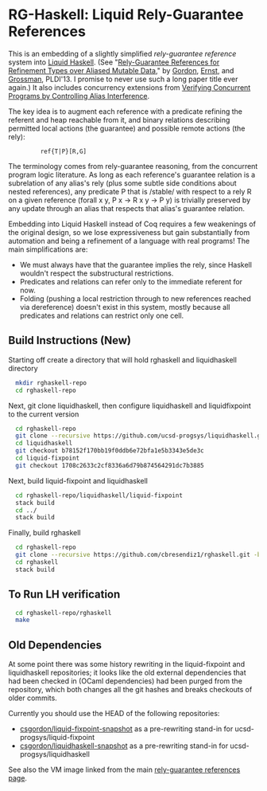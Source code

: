 RG-Haskell: Liquid Rely-Guarantee References
=============================================

This is an embedding of a slightly simplified *rely-guarantee reference* system into
[Liquid Haskell](https://github.com/ucsd-progsys/liquidhaskell/).
(See "[Rely-Guarantee References for Refinement Types over Aliased Mutable Data](http://dl.acm.org/citation.cfm?id=2462160),"
by [Gordon](http://homes.cs.washington.edu/~csgordon/), [Ernst](http://homes.cs.washington.edu/~mernst/), and [Grossman](http://homes.cs.washington.edu/~djg/), PLDI'13.  I promise to never use such a long paper
title ever again.)  It also includes concurrency extensions from [Verifying Concurrent Programs by
Controlling Alias Interference](https://dlib.lib.washington.edu/researchworks/handle/1773/26020).

The key idea is to augment each reference with a predicate refining
the referent and heap reachable from it, and binary relations describing permitted
local actions (the guarantee) and possible remote actions (the rely):

             ref{T|P}[R,G]

The terminology comes from rely-guarantee reasoning, from the concurrent program
logic literature.  As long as
each reference's guarantee relation is a subrelation of any alias's rely (plus some
subtle side conditions about nested references), any predicate P that is /stable/
with respect to a rely R on a given reference (forall x y, P x -> R x y -> P y)
is trivially preserved by any update through an alias that respects that alias's
guarantee relation.

Embedding into Liquid Haskell instead of Coq requires a few weakenings of the
original design, so we lose expressiveness but gain substantially from automation
and being a refinement of a language with real programs!  The main simplifications are:
 - We must always have that the guarantee implies the rely, since Haskell wouldn't
   respect the substructural restrictions.
 - Predicates and relations can refer only to the immediate referent for now.
 - Folding (pushing a local restriction through to new references reached via
   dereference) doesn't exist in this system, mostly because all predicates and
   relations can restrict only one cell.

Build Instructions (New)
-----------------------

Starting off create a directory that will hold rghaskell and liquidhaskell directory

```bash
  mkdir rghaskell-repo
  cd rghaskell-repo
```

Next, git clone liquidhaskell, then configure liquidhaskell and liquidfixpoint to the current version

```bash
  cd rghaskell-repo
  git clone --recursive https://github.com/ucsd-progsys/liquidhaskell.git
  cd liquidhaskell
  git checkout b78152f170bb19f0ddb6e72bfa1e5b3343e5de3c
  cd liquid-fixpoint
  git checkout 1708c2633c2cf8336a6d79b874564291dc7b3885
```

Next, build liquid-fixpoint and liquidhaskell

```bash
  cd rghaskell-repo/liquidhaskell/liquid-fixpoint
  stack build
  cd ../
  stack build
```

Finally, build rghaskell

```bash
  cd rghaskell-repo
  git clone --recursive https://github.com/cbresendiz1/rghaskell.git -b rghaskell-stack
  cd rghaskell
  stack build
```

To Run LH verification
----------------------
```bash
  cd rghaskell-repo/rghaskell
  make
```

Old Dependencies
------------
At some point there was some history rewriting in the liquid-fixpoint and liquidhaskell
repositories; it looks like the old external dependencies that had been checked in (OCaml
dependencies) had been purged from the repository, which both changes all the git hashes and breaks
checkouts of older commits.

Currently you should use the HEAD of the following repositories:
- [csgordon/liquid-fixpoint-snapshot](https://github.com/csgordon/liquid-fixpoint-snapshot) as a
  pre-rewriting stand-in for ucsd-progsys/liquid-fixpoint
- [csgordon/liquidhaskell-snapshot](https://github.com/csgordon/liquidhaskell-snapshot) as a
  pre-rewriting stand-in for ucsd-progsys/liquidhaskell

See also the VM image linked from the main [rely-guarantee references
page](https://csgordon.github.io/rgref).
